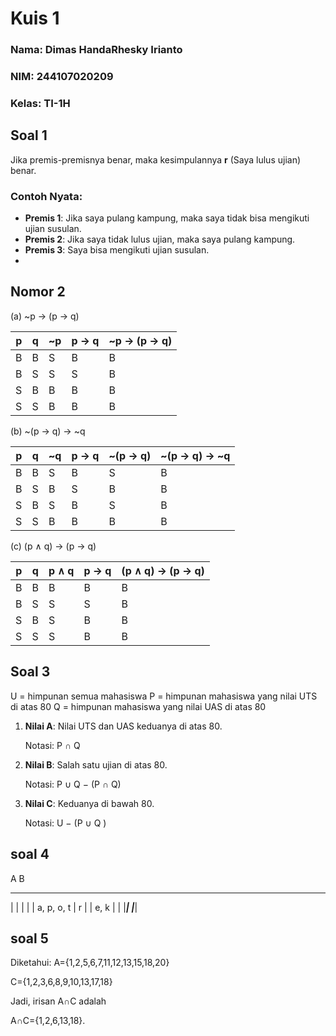 # Kuis 1
### Nama: Dimas HandaRhesky Irianto
### NIM: 244107020209
### Kelas: TI-1H

## Soal 1

Jika premis-premisnya benar, maka kesimpulannya **r** (Saya lulus ujian) benar.

### Contoh Nyata:
- **Premis 1**: Jika saya pulang kampung, maka saya tidak bisa mengikuti ujian susulan.
- **Premis 2**: Jika saya tidak lulus ujian, maka saya pulang kampung.
- **Premis 3**: Saya bisa mengikuti ujian susulan.
- 
## Nomor 2
(a) ~p → (p → q)

| p   | q   | ~p  | p → q | ~p → (p → q) |
|-----|-----|-----|-------|--------------|
| B   | B   | S   | B     | B            |
| B   | S   | S   | S     | B            |
| S   | B   | B   | B     | B            |
| S   | S   | B   | B     | B            |

(b) ~(p → q) → ~q

| p   | q   | ~q  | p → q | ~(p → q) | ~(p → q) → ~q |
|-----|-----|-----|-------|----------|---------------|
| B   | B   | S   | B     | S        | B             |
| B   | S   | B   | S     | B        | B             |
| S   | B   | S   | B     | S        | B             |
| S   | S   | B   | B     | B        | B             |

(c) (p ∧ q) → (p → q)

| p   | q   | p ∧ q | p → q | (p ∧ q) → (p → q) |
|-----|-----|-------|-------|-------------------|
| B   | B   | B     | B     | B                 |
| B   | S   | S     | S     | B                 |
| S   | B   | S     | B     | B                 |
| S   | S   | S     | B     | B                 |

## Soal 3

U = himpunan semua mahasiswa
P = himpunan mahasiswa yang nilai UTS di atas 80
Q = himpunan mahasiswa yang nilai UAS di atas 80
1.  **Nilai A**: Nilai UTS dan UAS keduanya di atas 80.
    
    Notasi: P ∩ Q
    
2.  **Nilai B**: Salah satu ujian di atas 80.
    
    Notasi: P ∪ Q − (P ∩ Q)
    
3.  **Nilai C**: Keduanya di bawah 80.

    Notasi: U − (P ∪ Q )
## soal 4
A          B
   ___    ___
  |        |  |        |
  |  a, p, o, t |  r   |
  |  e, k    |        |
  |___|  |___|
  ## soal 5
  Diketahui:
A={1,2,5,6,7,11,12,13,15,18,20}

C={1,2,3,6,8,9,10,13,17,18}



Jadi, irisan A∩C adalah

A∩C={1,2,6,13,18}.







  
